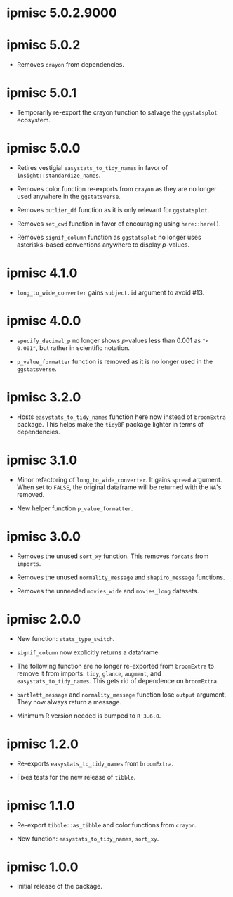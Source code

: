 # ipmisc 5.0.2.9000

# ipmisc 5.0.2

  - Removes `crayon` from dependencies.

# ipmisc 5.0.1

  - Temporarily re-export the crayon function to salvage the `ggstatsplot`
    ecosystem.

# ipmisc 5.0.0

  - Retires vestigial `easystats_to_tidy_names` in favor of
    `insight::standardize_names`.

  - Removes color function re-exports from `crayon` as they are no longer used
    anywhere in the `ggstatsverse`.

  - Removes `outlier_df` function as it is only relevant for `ggstatsplot`.

  - Removes `set_cwd` function in favor of encouraging using `here::here()`.

  - Removes `signif_column` function as `ggstatsplot` no longer uses
    asterisks-based conventions anywhere to display *p*-values.

# ipmisc 4.1.0

  - `long_to_wide_converter` gains `subject.id` argument to avoid #13.

# ipmisc 4.0.0
 
  - `specify_decimal_p` no longer shows *p*-values less than 0.001 as `"<
    0.001"`, but rather in scientific notation.

  - `p_value_formatter` function is removed as it is no longer used in the
    `ggstatsverse`.

# ipmisc 3.2.0

  - Hosts `easystats_to_tidy_names` function here now instead of `broomExtra`
    package. This helps make the `tidyBF` package lighter in terms of
    dependencies.

# ipmisc 3.1.0

  - Minor refactoring of `long_to_wide_converter`. It gains `spread` argument.
    When set to `FALSE`, the original dataframe will be returned with the `NA`'s
    removed.

  - New helper function `p_value_formatter`.

# ipmisc 3.0.0

  - Removes the unused `sort_xy` function. This removes `forcats` from
    `imports`.

  - Removes the unused `normality_message` and `shapiro_message` functions.

  - Removes the unneeded `movies_wide` and `movies_long` datasets.

# ipmisc 2.0.0

  - New function: `stats_type_switch`.

  - `signif_column` now explicitly returns a dataframe.

  - The following function are no longer re-exported from `broomExtra` to remove
    it from imports: `tidy`, `glance`, `augment`, and `easystats_to_tidy_names`.
    This gets rid of dependence on `broomExtra`.

  - `bartlett_message` and `normality_message` function lose `output` argument.
    They now always return a message.

  - Minimum R version needed is bumped to `R 3.6.0`.

# ipmisc 1.2.0

  - Re-exports `easystats_to_tidy_names` from `broomExtra`.

  - Fixes tests for the new release of `tibble`.

# ipmisc 1.1.0

  - Re-export `tibble::as_tibble` and color functions from `crayon`.

  - New function: `easystats_to_tidy_names`, `sort_xy`.

# ipmisc 1.0.0

  - Initial release of the package.

